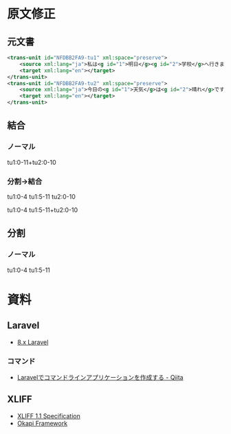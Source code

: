 # 原文修正
## 元文書
```xml
<trans-unit id="NFDBB2FA9-tu1" xml:space="preserve">
    <source xml:lang="ja">私は<g id="1">明日</g><g id="2">学校</g>へ行きます。</source>
    <target xml:lang="en"></target>
</trans-unit>
<trans-unit id="NFDBB2FA9-tu2" xml:space="preserve">
    <source xml:lang="ja">今日の<g id="1">天気</g>は<g id="2">晴れ</g>です。</source>
    <target xml:lang="en"></target>
</trans-unit>
```

## 結合
### ノーマル
tu1:0-11+tu2:0-10

### 分割→結合
tu1:0-4
tu1:5-11
tu2:0-10

tu1:0-4
tu1:5-11+tu2:0-10


## 分割
### ノーマル
tu1:0-4
tu1:5-11

# 資料
## Laravel
* [8\.x Laravel](https://readouble.com/laravel/8.x/ja/)

### コマンド
* [Laravelでコマンドラインアプリケーションを作成する \- Qiita](https://qiita.com/nenokido2000/items/abbf70c87c9ad86a2b89)

## XLIFF
* [XLIFF 1\.1 Specification](http://www.oasis-open.org/committees/xliff/documents/xliff-specification.htm)
* [Okapi Framework](https://okapiframework.org/)